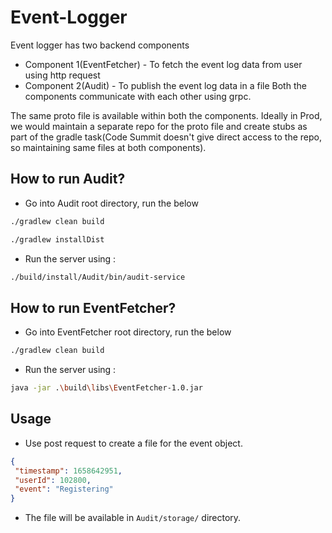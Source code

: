 # Event-Logger
Event logger has two backend components
* Component 1(EventFetcher) - To fetch the event log data from user using http request
* Component 2(Audit) - To publish the event log data in a file 
Both the components communicate with each other using grpc. 

The same proto file is available within both the components. Ideally in Prod, we would maintain a separate repo for the proto file and create stubs as part of the gradle task(Code Summit doesn't give direct access to the repo, so maintaining same files at both components).

## How to run Audit?
* Go into Audit root directory, run the below
```bash
./gradlew clean build
```
```bash
./gradlew installDist
```
* Run the server using :
```bash
./build/install/Audit/bin/audit-service
```
## How to run EventFetcher?
* Go into EventFetcher root directory, run the below
```bash
./gradlew clean build
```
* Run the server using : 
```bash
java -jar .\build\libs\EventFetcher-1.0.jar
```

## Usage
* Use post request to create a file for the event object.
```JSON
{
 "timestamp": 1658642951,
 "userId": 102800,
 "event": "Registering"
}
```
* The file will be available in `Audit/storage/` directory.